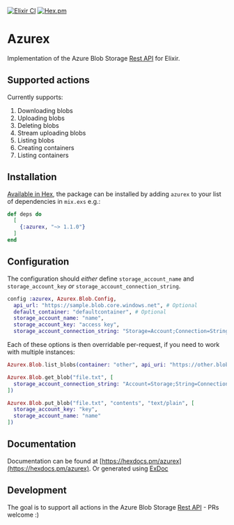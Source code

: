 [![Elixir CI](https://github.com/jakobht/azurex/actions/workflows/elixir.yml/badge.svg)](https://github.com/jakobht/azurex/actions/workflows/elixir.yml)
[![Hex.pm](https://img.shields.io/hexpm/v/azurex)](https://hex.pm/packages/azurex)

# Azurex

Implementation of the Azure Blob Storage [Rest API](https://docs.microsoft.com/en-us/rest/api/storageservices/blob-service-rest-api) for Elixir.

## Supported actions

Currently supports:

1. Downloading blobs
2. Uploading blobs
3. Deleting blobs
4. Stream uploading blobs
5. Listing blobs
6. Creating containers
7. Listing containers

## Installation

[Available in Hex](https://hex.pm/packages/azurex), the package can be installed
by adding `azurex` to your list of dependencies in `mix.exs` e.g.:

```elixir
def deps do
  [
    {:azurex, "~> 1.1.0"}
  ]
end
```

## Configuration

The configuration should _either_ define `storage_account_name` and `storage_account_key` _or_ `storage_account_connection_string`.

```elixir
config :azurex, Azurex.Blob.Config,
  api_url: "https://sample.blob.core.windows.net", # Optional
  default_container: "defaultcontainer", # Optional
  storage_account_name: "name",
  storage_account_key: "access key",
  storage_account_connection_string: "Storage=Account;Connection=String" # Required if storage account `name` and `key` not set
```

Each of these options is then overridable per-request, if you need to work with multiple instances:

```elixir
Azurex.Blob.list_blobs(container: "other", api_uri: "https://other.blob.net")

Azurex.Blob.get_blob("file.txt", [
  storage_account_connection_string: "Account=Storage;String=Connection"
])

Azurex.Blob.put_blob("file.txt", "contents", "text/plain", [
  storage_account_key: "key",
  storage_account_name: "name"
])
```

## Documentation

Documentation can be found at [https://hexdocs.pm/azurex](https://hexdocs.pm/azurex). Or generated using [ExDoc](https://github.com/elixir-lang/ex_doc)

## Development

The goal is to support all actions in the Azure Blob Storage [Rest API](https://docs.microsoft.com/en-us/rest/api/storageservices/blob-service-rest-api) - PRs welcome :)

